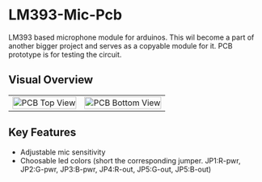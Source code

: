 # LM393-Mic-Pcb
LM393 based microphone module for arduinos. This wil become a part of another bigger project and serves as a copyable module for it. PCB prototype is for testing the circuit.

## Visual Overview
<table>
  <tr>
    <td>
      <img src="https://github.com/DoganM95/LM393-Mic-Pcb/assets/38842553/1e850e2d-8174-43b2-8218-779884e065a9" alt="PCB Top View" width="100%" />
    </td>
    <td>
      <img src="https://github.com/DoganM95/LM393-Mic-Pcb/assets/38842553/4a036e28-2e2d-4a66-b205-302a77f0b87f" alt="PCB Bottom View" width="100%" />
    </td>
  </tr>
</table>

## Key Features
- Adjustable mic sensitivity
- Choosable led colors (short the corresponding jumper. JP1:R-pwr, JP2:G-pwr, JP3:B-pwr, JP4:R-out, JP5:G-out, JP5:B-out)
